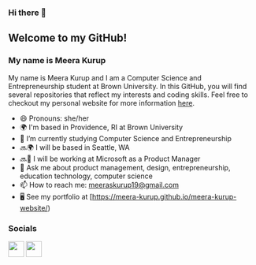### Hi there 👋

## Welcome to my GitHub!
### My name is Meera Kurup

My name is Meera Kurup and I am a Computer Science and Entrepreneurship student at Brown University. In this GitHub, you will find several repositories that reflect my interests and coding skills. Feel free to checkout my personal website for more information [here](https://meera-kurup.github.io/meera-kurup-website/).

* 😄 Pronouns: she/her
* 🌍  I'm based in Providence, RI at Brown University
* 🌱  I’m currently studying Computer Science and Entrepreneurship 
* 🔜🌍 I will be based in Seattle, WA 
* 🔜🔭 I will be working at Microsoft as a Product Manager
* 💬  Ask me about product management, design, entrepreneurship, education technology, computer science
* 📫 How to reach me: [meeraskurup19@gmail.com](mailto:meeraskurup19@gmail.com)
* 🖥️  See my portfolio at [https://meera-kurup.github.io/meera-kurup-website/)

### Socials

<p align="left"> <a href="https://www.github.com/AlexKaiLe" target="_blank" rel="noreferrer"><img src="https://raw.githubusercontent.com/danielcranney/readme-generator/main/public/icons/socials/github.svg" width="32" height="32" /></a> <a href="https://www.linkedin.com/in/meera-kurup/" target="_blank" rel="noreferrer"><img src="https://raw.githubusercontent.com/danielcranney/readme-generator/main/public/icons/socials/linkedin.svg" width="32" height="32" /></a></p>
